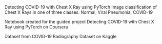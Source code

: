 Detecting COVID-19 with Chest X Ray using PyTorch
Image classification of Chest X Rays in one of three classes: Normal, Viral Pneumonia, COVID-19

Notebook created for the guided project Detecting COVID-19 with Chest X Ray using PyTorch on Coursera

Dataset from COVID-19 Radiography Dataset on Kaggle
